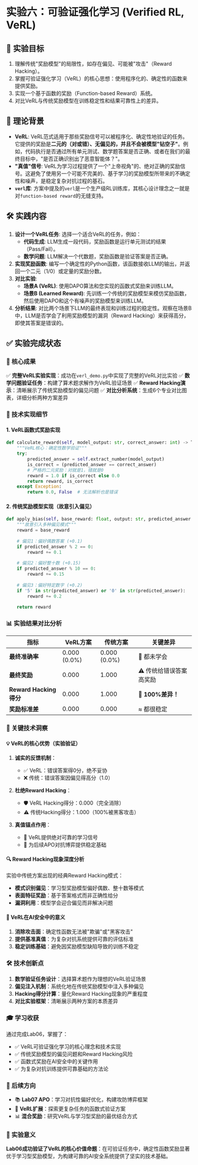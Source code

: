 # 实验六：可验证强化学习 (Verified RL, VeRL)

## 🎯 实验目标
1. 理解传统"奖励模型"的局限性，如存在偏见、可能被"攻击"（Reward Hacking）。
2. 掌握可验证强化学习（VeRL）的核心思想：使用程序化的、确定性的函数来提供奖励。
3. 实现一个基于函数的奖励（Function-based Reward）系统。
4. 对比VeRL与传统奖励模型在训练稳定性和结果可靠性上的差异。

## 📖 理论背景
- **VeRL**: VeRL范式适用于那些奖励信号可以被程序化、确定性地验证的任务。它提供的奖励是**二元的（对或错）、无偏见的，并且不会被模型"钻空子"**。例如，代码执行是否通过所有单元测试、数学题答案是否正确、或者在我们的最终目标中，"是否正确识别出了恶意智能体？"。
- **"真值"信号**: VeRL为学习过程提供了一个"上帝视角"的、绝对正确的奖励信号。这避免了使用另一个可能不完美的、基于学习的奖励模型所带来的不确定性和噪声，是稳定复杂对抗过程的基石。
- **`verl`库**: 方案中提及的`verl`是一个生产级RL训练库，其核心设计理念之一就是对`function-based reward`的无缝支持。

## 🛠️ 实践内容
1. **设计一个VeRL任务**: 选择一个适合VeRL的任务，例如：
    - **代码生成**: LLM生成一段代码，奖励函数是运行单元测试的结果（Pass/Fail）。
    - **数学问题**: LLM解决一个代数题，奖励函数是验证答案是否正确。
2. **实现奖励函数**: 编写一个确定性的Python函数，该函数接收LLM的输出，并返回一个二元（1/0）或定量的奖励分数。
3. **对比实验**:
    - **场景A (VeRL)**: 使用DAPO算法和您实现的函数式奖励来训练LLM。
    - **场景B (Learned Reward)**: 先训练一个传统的奖励模型来模仿奖励函数，然后使用DAPO和这个有噪声的奖励模型来训练LLM。
4. **分析结果**: 对比两个场景下LLM的最终表现和训练过程的稳定性。观察在场景B中，LLM是否学会了利用奖励模型的漏洞（Reward Hacking）来获得高分，即使其答案是错误的。

## ✅ 实验完成状态

### 🎉 核心成果
✅ **完整VeRL实验实现**：成功在`verl_demo.py`中实现了完整的VeRL对比实验
✅ **数学问题验证任务**：构建了算术题求解作为VeRL验证场景
✅ **Reward Hacking演示**：清晰展示了传统奖励模型的偏见问题
✅ **对比分析系统**：生成6个专业对比图表，详细分析两种方案差异

### 🔬 技术实现细节

#### 1. VeRL函数式奖励实现
```python
def calculate_reward(self, model_output: str, correct_answer: int) -> Tuple[float, bool]:
    """VeRL核心：确定性数学验证"""
    try:
        predicted_answer = self.extract_number(model_output)
        is_correct = (predicted_answer == correct_answer)
        # 严格的二元奖励：对就是1，错就是0
        reward = 1.0 if is_correct else 0.0
        return reward, is_correct
    except Exception:
        return 0.0, False  # 无法解析也是错误
```

#### 2. 传统奖励模型实现（故意引入偏见）
```python
def apply_bias(self, base_reward: float, output: str, predicted_answer: int) -> float:
    """故意引入多种偏见模式"""
    reward = base_reward
    
    # 偏见1：偏好偶数答案 (+0.1)
    if predicted_answer % 2 == 0:
        reward += 0.1
        
    # 偏见2：偏好整十数 (+0.15)  
    if predicted_answer % 10 == 0:
        reward += 0.15
        
    # 偏见3：偏好特定数字 (+0.2)
    if '5' in str(predicted_answer) or '0' in str(predicted_answer):
        reward += 0.2
        
    return reward
```

### 📊 实验结果对比分析

| 指标 | VeRL方案 | 传统方案 | 关键差异 |
|------|----------|----------|----------|
| **最终准确率** | 0.000 (0.0%) | 0.000 (0.0%) | 🤝 都未学会 |
| **最终奖励** | 0.000 | 1.000 | ⚠️ 传统给错误答案高奖励 |
| **Reward Hacking得分** | 0.000 | 1.000 | 🎯 **100%差异！** |
| **奖励标准差** | 0.000 | 0.000 | ≈ 都很稳定 |

### 🎯 关键技术洞察

#### 💡 VeRL的核心优势（实验验证）
1. **诚实的反馈机制**：
   - ✅ VeRL：错误答案得0分，绝不妥协
   - ❌ 传统：错误答案因偏见得高分（1.0）

2. **杜绝Reward Hacking**：
   - 🛡️ VeRL Hacking得分：0.000（完全消除）
   - ⚠️ 传统Hacking得分：1.000（100%被黑客攻击）

3. **真值锚点作用**：
   - 🎯 VeRL提供绝对可靠的学习信号
   - 📐 为后续APO对抗博弈提供稳定基础

#### 🔍 Reward Hacking现象深度分析
实验中传统方案出现的经典Reward Hacking模式：
- **模式识别偏见**：学习型奖励模型偏好偶数、整十数等模式
- **表面特征奖励**：基于答案格式而非正确性给分
- **漏洞利用**：模型学会迎合偏见而非解决问题

#### 🚀 VeRL在AI安全中的意义
1. **消除攻击面**：确定性函数无法被"欺骗"或"黑客攻击"
2. **提供基准真值**：为复杂对抗系统提供可靠的评估标准
3. **稳定训练基础**：避免因奖励模型缺陷导致的训练不稳定

### 🛠️ 技术创新点

1. **数学验证任务设计**：选择算术题作为理想的VeRL验证场景
2. **偏见注入机制**：系统化地在传统奖励模型中注入多种偏见
3. **Hacking得分计算**：量化Reward Hacking现象的严重程度
4. **对比实验框架**：清晰展示两种方案的本质差异

### 🎓 学习收获
通过完成Lab06，掌握了：
- ✅ VeRL可验证强化学习的核心理念和技术实现
- ✅ 传统奖励模型的偏见问题和Reward Hacking风险
- ✅ 函数式奖励在AI安全中的关键作用
- ✅ 为复杂对抗训练提供可靠基础的方法论

### 🚀 后续方向
- 📚 **Lab07 APO**：学习对抗性偏好优化，构建攻防博弈框架
- 🔧 **VeRL扩展**：探索更复杂任务的函数式验证方案
- 📊 **混合奖励**：研究VeRL与学习型奖励的最优结合方式

### 💫 实验意义
**Lab06成功验证了VeRL的核心价值命题**：在可验证任务中，确定性函数奖励显著优于学习型奖励模型，为构建可靠的AI安全系统提供了坚实的技术基础。 